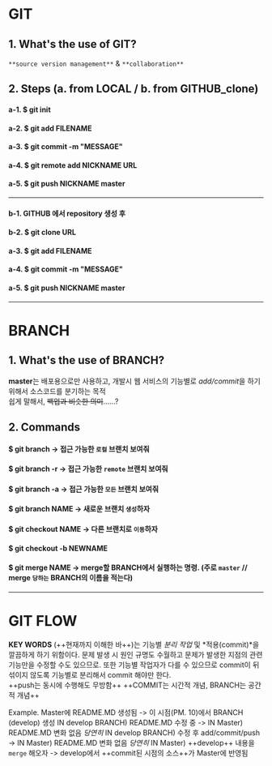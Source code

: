 
# GIT
## 1. What's the use of GIT?
 `**source version management**` & `**collaboration**`
## 2. Steps (a. from LOCAL / b. from GITHUB_clone)
 #### a-1. $ git init
 #### a-2. $ git add FILENAME
 #### a-3. $ git commit -m "MESSAGE"
 #### a-4. $ git remote add NICKNAME URL
 #### a-5. $ git push NICKNAME master
***
 #### b-1. GITHUB 에서 repository 생성 후       
 #### b-2. $ git clone URL      
 #### a-3. $ git add FILENAME
 #### a-4. $ git commit -m "MESSAGE"
 #### a-5. $ git push NICKNAME master
***
# BRANCH
## 1. What's the use of BRANCH?
 **master**는 배포용으로만 사용하고, 개발시 웹 서비스의 기능별로 *add/commit*을 하기 위해서 소스코드를 분기하는 목적  
 쉽게 말해서, ~~백업과 비슷한 의미~~......?
## 2. Commands
 #### **$ git branch** -> 접근 가능한 `로컬` 브랜치 보여줘
 #### **$ git branch -r** -> 접근 가능한 `remote` 브랜치 보여줘
 #### **$ git branch -a** -> 접근 가능한 `모든` 브랜치 보여줘
 #### **$ git branch NAME** -> 새로운 브랜치 `생성`하자
 #### **$ git checkout NAME** -> 다른 브랜치로 `이동`하자
 #### **$ git checkout -b NEWNAME**
 #### **$ git merge NAME** -> merge할 BRANCH에서 실행하는 명령. (주로 `master` // merge `당하는` BRANCH의 이름을 적는다)
***
# GIT FLOW
 **KEY WORDS** (++현재까지 이해한 바++)는 기능별 *분리 작업* 및 *적용(commit)*을 깔끔하게 하기 위함이다. 문제 발생 시 원인 규명도 수월하고 문제가 발생한 지점의 관련 기능만을 수정할 수도 있으므로. 또한 기능별 작업자가 다를 수 있으므로 commit이 뒤섞이지 않도록 기능별로 분리해서 commit 해야만 한다.  
 ++push는 동시에 수행해도 무방함++
 ++COMMIT는 시간적 개념, BRANCH는 공간적 개념++

 Example.
        Master에 README.MD 생성됨       -> 이 시점(PM. 10)에서 BRANCH (develop) 생성
        IN develop BRANCH) README.MD 수정 중    -> IN Master) README.MD 변화 없음 *당연히*
        IN develop BRANCH) 수정 후 add/commit/push -> IN Master) README.MD 변화 없음 *당연히*
        IN Master) ++develop++ 내용을 `merge` 해오자 -> develop에서 ++commit된 시점의 소스++가 Master에 반영됨



